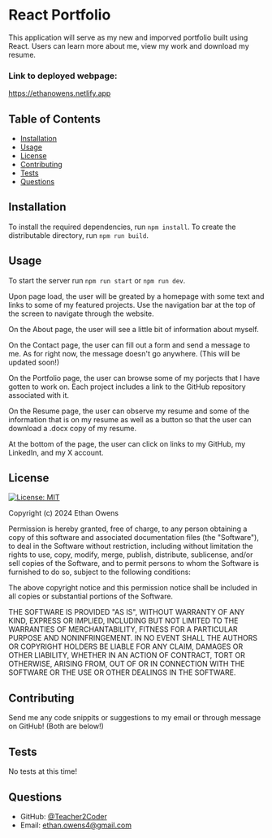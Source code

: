 # React Portfolio
This application will serve as my new and imporved portfolio built using React. Users can learn more about me, view my work and download my resume.

### Link to deployed webpage:
https://ethanowens.netlify.app
 
## Table of Contents
* [Installation](#installation)
* [Usage](#usage)
* [License](#license)
* [Contributing](#contributing)
* [Tests](#tests)
* [Questions](#questions)
 
## Installation
To install the required dependencies, run ```npm install```. To create the distributable directory, run ```npm run build```.
 
## Usage
To start the server run ```npm run start``` or ```npm run dev```.

Upon page load, the user will be greated by a homepage with some text and links to some of my featured projects. Use the navigation bar at the top of the screen to navigate through the website. 

On the About page, the user will see a little bit of information about myself.

On the Contact page, the user can fill out a form and send a message to me. As for right now, the message doesn't go anywhere. (This will be updated soon!)

On the Portfolio page, the user can browse some of my porjects that I have gotten to work on. Each project includes a link to the GitHub repository associated with it.

On the Resume page, the user can observe my resume and some of the information that is on my resume as well as a button so that the user can download a .docx copy of my resume.

At the bottom of the page, the user can click on links to my GitHub, my LinkedIn, and my X account.
 
## License
[![License: MIT](https://img.shields.io/badge/License-MIT-yellow.svg)](https://opensource.org/licenses/MIT)

Copyright (c) 2024 Ethan Owens

Permission is hereby granted, free of charge, to any person obtaining a copy
of this software and associated documentation files (the "Software"), to deal
in the Software without restriction, including without limitation the rights
to use, copy, modify, merge, publish, distribute, sublicense, and/or sell
copies of the Software, and to permit persons to whom the Software is
furnished to do so, subject to the following conditions:

The above copyright notice and this permission notice shall be included in all
copies or substantial portions of the Software.

THE SOFTWARE IS PROVIDED "AS IS", WITHOUT WARRANTY OF ANY KIND, EXPRESS OR
IMPLIED, INCLUDING BUT NOT LIMITED TO THE WARRANTIES OF MERCHANTABILITY,
FITNESS FOR A PARTICULAR PURPOSE AND NONINFRINGEMENT. IN NO EVENT SHALL THE
AUTHORS OR COPYRIGHT HOLDERS BE LIABLE FOR ANY CLAIM, DAMAGES OR OTHER
LIABILITY, WHETHER IN AN ACTION OF CONTRACT, TORT OR OTHERWISE, ARISING FROM,
OUT OF OR IN CONNECTION WITH THE SOFTWARE OR THE USE OR OTHER DEALINGS IN THE
SOFTWARE.
 
## Contributing
Send me any code snippits or suggestions to my email or through message on GitHub! (Both are below!)
 
## Tests
No tests at this time!
 
## Questions
* GitHub: [@Teacher2Coder](https://www.github.com/Teacher2Coder)
* Email: ethan.owens4@gmail.com